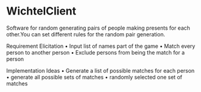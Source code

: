 # WichtelClient
Software for random generating pairs of people making presents for each other.You can set different rules for the random pair generation.

Requirement Elicitation
• Input list of names part of the game
• Match every person to another person
• Exclude persons from being the match for a person

Implementation Ideas
• Generate a list of possible matches for each person
• generate all possible sets of matches
• randomly selected one set of matches
